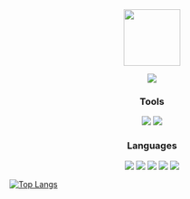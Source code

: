 <div id="header" align="center">
  <img src="https://media.giphy.com/media/M9gbBd9nbDrOTu1Mqx/giphy.gif" width="100"/>
</div>

<div id="badges">
<p align="center">
<a href="https://www.linkedin.com/in/rnrifai/"><img src="https://img.shields.io/badge/linkedin-%230077B5.svg?style=for-the-badge&logo=linkedin&logoColor=white"></a>
<!-- <a href="https://www.linkedin.com/in/rnrifai/"><img src="https://img.shields.io/badge/Instagram-%23E4405F.svg?style=for-the-badge&logo=Instagram&logoColor=white"></a> -->
<!-- <a href="https://twitter.com/rifairizqi3"><img src="https://img.shields.io/badge/Twitter-%231DA1F2.svg?style=for-the-badge&logo=Twitter&logoColor=white"></a> -->
<!-- <a href="https://medium.com/@rifai.rizqi3"><img src="https://img.shields.io/badge/Medium-12100E?style=for-the-badge&logo=medium&logoColor=white"></a> -->
</p>
</div>

<h3 align="center">Tools</h3>
<p align="center">
<img src="https://img.shields.io/badge/Linux-FCC624?style=for-the-badge&logo=linux&logoColor=black">
<!-- <img src="https://img.shields.io/badge/DigitalOcean-%230167ff.svg?style=for-the-badge&logo=digitalOcean&logoColor=white"> -->
<!-- <img src="https://img.shields.io/badge/GoogleCloud-%234285F4.svg?style=for-the-badge&logo=google-cloud&logoColor=white"> -->
<!-- <img src="https://img.shields.io/badge/AWS-%23FF9900.svg?style=for-the-badge&logo=amazon-aws&logoColor=white"> -->
<!-- <img src="https://img.shields.io/badge/terraform-%235835CC.svg?style=for-the-badge&logo=terraform&logoColor=white"> -->
<!-- <img src="https://img.shields.io/badge/ansible-%231A1918.svg?style=for-the-badge&logo=ansible&logoColor=white"> -->
<!-- <img src="https://img.shields.io/badge/docker-%230db7ed.svg?style=for-the-badge&logo=docker&logoColor=white"> -->
<!-- <img src="https://img.shields.io/badge/kubernetes-%23326ce5.svg?style=for-the-badge&logo=kubernetes&logoColor=white"> -->
<!-- <img src="https://img.shields.io/badge/jenkins-%232C5263.svg?style=for-the-badge&logo=jenkins&logoColor=white"> -->
<!-- <img src="https://img.shields.io/badge/Prometheus-E6522C?style=for-the-badge&logo=Prometheus&logoColor=white"> -->
<!-- <img src="https://img.shields.io/badge/grafana-%23F46800.svg?style=for-the-badge&logo=grafana&logoColor=white"> -->
<img src="https://img.shields.io/badge/nginx-%23009639.svg?style=for-the-badge&logo=nginx&logoColor=white">
</p>

<h3 align="center">Languages</h3>
<p align="center">
<!-- <img src="https://img.shields.io/badge/python-3670A0?style=for-the-badge&logo=python&logoColor=ffdd54"> -->
<!-- <img src="https://img.shields.io/badge/go-%2300ADD8.svg?style=for-the-badge&logo=go&logoColor=white"> -->
<img src="https://img.shields.io/badge/react-%2320232a.svg?style=for-the-badge&logo=react&logoColor=%2361DAFB">
<img src="https://img.shields.io/badge/vue.js-%2335495e.svg?style=for-the-badge&logo=vuedotjs&logoColor=%234FC08D">
<img src="https://img.shields.io/badge/Next-black?style=for-the-badge&logo=next.js&logoColor=white">
<img src="https://img.shields.io/badge/express.js-%23404d59.svg?style=for-the-badge&logo=express&logoColor=%2361DAFB">
<!-- <img src="https://img.shields.io/badge/postgres-%23316192.svg?style=for-the-badge&logo=postgresql&logoColor=white"> -->
<img src="https://img.shields.io/badge/mysql-%2300000f.svg?style=for-the-badge&logo=mysql&logoColor=white">
</p>

[![Top Langs](https://github-readme-stats.vercel.app/api/top-langs/?username=fahrikurniawan99&layout=compact%&theme=radical)](https://github.com/fahrikurniawan99/github-readme-stats)
